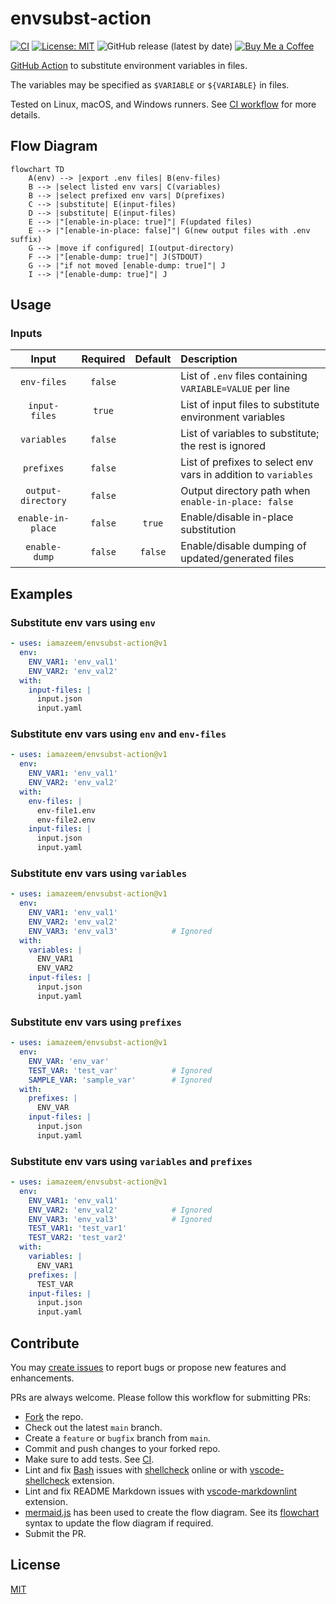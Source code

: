 # envsubst-action

[![CI](https://github.com/iamazeem/envsubst-action/actions/workflows/ci.yml/badge.svg?branch=main)](https://github.com/iamAzeem/envsubst-action/actions/workflows/ci.yml)
[![License: MIT](https://img.shields.io/badge/license-MIT-darkgreen.svg?style=flat-square)](https://github.com/iamAzeem/envsubst-action/blob/master/LICENSE)
![GitHub release (latest by date)](https://img.shields.io/github/v/release/iamAzeem/envsubst-action?style=flat-square)
[![Buy Me a Coffee](https://img.shields.io/badge/Support-Buy%20Me%20A%20Coffee-orange.svg?style=flat-square)](https://www.buymeacoffee.com/iamazeem)

[GitHub Action](https://docs.github.com/en/actions) to substitute environment
variables in files.

The variables may be specified as `$VARIABLE` or `${VARIABLE}` in files.

Tested on Linux, macOS, and Windows runners.
See [CI workflow](.github/workflows/ci.yml) for more details.

## Flow Diagram

```mermaid
flowchart TD
    A(env) --> |export .env files| B(env-files)
    B --> |select listed env vars| C(variables)
    B --> |select prefixed env vars| D(prefixes)
    C --> |substitute| E(input-files)
    D --> |substitute| E(input-files)
    E --> |"[enable-in-place: true]"| F(updated files)
    E --> |"[enable-in-place: false]"| G(new output files with .env suffix)
    G --> |move if configured| I(output-directory)
    F --> |"[enable-dump: true]"| J(STDOUT)
    G --> |"if not moved [enable-dump: true]"| J
    I --> |"[enable-dump: true]"| J
```

## Usage

### Inputs

|       Input        | Required | Default | Description                                                    |
| :----------------: | :------: | :-----: | :------------------------------------------------------------- |
|    `env-files`     | `false`  |         | List of `.env` files containing `VARIABLE=VALUE` per line      |
|   `input-files`    |  `true`  |         | List of input files to substitute environment variables        |
|    `variables`     | `false`  |         | List of variables to substitute; the rest is ignored           |
|     `prefixes`     | `false`  |         | List of prefixes to select env vars in addition to `variables` |
| `output-directory` | `false`  |         | Output directory path when `enable-in-place: false`            |
| `enable-in-place`  | `false`  | `true`  | Enable/disable in-place substitution                           |
|   `enable-dump`    | `false`  | `false` | Enable/disable dumping of updated/generated files              |

## Examples

### Substitute env vars using `env`

```yml
- uses: iamazeem/envsubst-action@v1
  env:
    ENV_VAR1: 'env_val1'
    ENV_VAR2: 'env_val2'
  with:
    input-files: |
      input.json
      input.yaml
```

### Substitute env vars using `env` and `env-files`

```yml
- uses: iamazeem/envsubst-action@v1
  env:
    ENV_VAR1: 'env_val1'
    ENV_VAR2: 'env_val2'
  with:
    env-files: |
      env-file1.env
      env-file2.env
    input-files: |
      input.json
      input.yaml
```

### Substitute env vars using `variables`

```yml
- uses: iamazeem/envsubst-action@v1
  env:
    ENV_VAR1: 'env_val1'
    ENV_VAR2: 'env_val2'
    ENV_VAR3: 'env_val3'            # Ignored
  with:
    variables: |
      ENV_VAR1
      ENV_VAR2
    input-files: |
      input.json
      input.yaml
```

### Substitute env vars using `prefixes`

```yml
- uses: iamazeem/envsubst-action@v1
  env:
    ENV_VAR: 'env_var'
    TEST_VAR: 'test_var'            # Ignored
    SAMPLE_VAR: 'sample_var'        # Ignored
  with:
    prefixes: |
      ENV_VAR
    input-files: |
      input.json
      input.yaml
```

### Substitute env vars using `variables` and `prefixes`

```yml
- uses: iamazeem/envsubst-action@v1
  env:
    ENV_VAR1: 'env_val1'
    ENV_VAR2: 'env_val2'            # Ignored
    ENV_VAR3: 'env_val3'            # Ignored
    TEST_VAR1: 'test_var1'
    TEST_VAR2: 'test_var2'
  with:
    variables: |
      ENV_VAR1
    prefixes: |
      TEST_VAR
    input-files: |
      input.json
      input.yaml
```

## Contribute

You may [create
issues](https://github.com/iamazeem/envsubst-action/issues/new/choose) to report
bugs or propose new features and enhancements.

PRs are always welcome. Please follow this workflow for submitting PRs:

- [Fork](https://github.com/iamazeem/envsubst-action/fork) the repo.
- Check out the latest `main` branch.
- Create a `feature` or `bugfix` branch from `main`.
- Commit and push changes to your forked repo.
- Make sure to add tests. See [CI](./.github/workflows/ci.yml).
- Lint and fix
  [Bash](https://www.gnu.org/savannah-checkouts/gnu/bash/manual/bash.html)
  issues with [shellcheck](https://www.shellcheck.net/) online or with
  [vscode-shellcheck](https://github.com/vscode-shellcheck/vscode-shellcheck)
  extension.
- Lint and fix README Markdown issues with
  [vscode-markdownlint](https://github.com/DavidAnson/vscode-markdownlint)
  extension.
- [mermaid.js](https://mermaid.js.org/) has been used to create the flow
  diagram. See its [flowchart](https://mermaid.js.org/syntax/flowchart.html)
  syntax to update the flow diagram if required.
- Submit the PR.

## License

[MIT](LICENSE)
